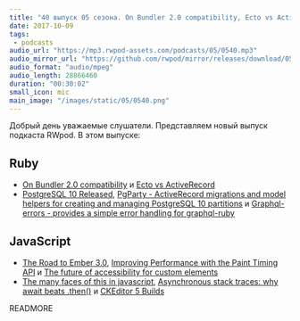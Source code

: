 ```yaml
---
title: "40 выпуск 05 сезона. On Bundler 2.0 compatibility, Ecto vs ActiveRecord, the road to Ember 3.0, PostgreSQL 10, CKEditor 5 и прочее"
date: 2017-10-09
tags:
 - podcasts
audio_url: "https://mp3.rwpod-assets.com/podcasts/05/0540.mp3"
audio_mirror_url: "https://github.com/rwpod/mirror/releases/download/05.40/0540.mp3"
audio_format: "audio/mpeg"
audio_length: 28866460
duration: "00:30:02"
small_icon: mic
main_image: "/images/static/05/0540.png"
---
```


Добрый день уважаемые слушатели. Представляем новый выпуск подкаста RWpod. В этом выпуске:

## Ruby

 - [On Bundler 2.0 compatibility](https://depfu.com/blog/2017/10/04/on-bundler-20-compatibility) и [Ecto vs ActiveRecord](https://www.dailydrip.com/blog/ecto-vs-activerecord)
 - [PostgreSQL 10 Released](https://www.postgresql.org/about/news/1786/), [PgParty - ActiveRecord migrations and model helpers for creating and managing PostgreSQL 10 partitions](https://github.com/rkrage/pg_party) и [Graphql-errors - provides a simple error handling for graphql-ruby](https://github.com/exAspArk/graphql-errors)

## JavaScript

 - [The Road to Ember 3.0](https://emberjs.com/blog/2017/10/03/the-road-to-ember-3-0.html), [Improving Performance with the Paint Timing API](https://www.sitepen.com/blog/2017/10/06/improving-performance-with-the-paint-timing-api/) и [The future of accessibility for custom elements](https://medium.com/dev-channel/the-future-of-accessibility-for-custom-elements-291cfb3ffabe)
 - [The many faces of this in javascript](https://blog.pragmatists.com/the-many-faces-of-this-in-javascript-5f8be40df52e), [Asynchronous stack traces: why await beats .then()](https://mathiasbynens.be/notes/async-stack-traces) и [CKEditor 5 Builds](https://ckeditor.com/ckeditor-5-builds/)

READMORE
